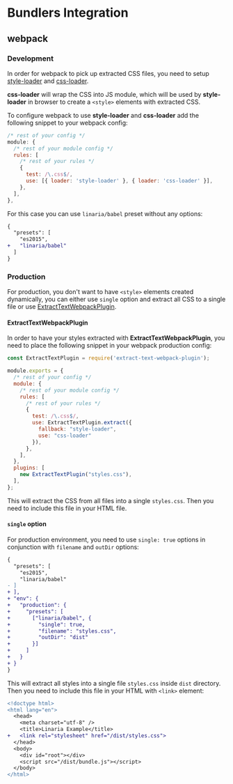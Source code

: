 # Bundlers Integration

## webpack

### Development

In order for webpack to pick up extracted CSS files, you need to setup [style-loader](https://github.com/webpack-contrib/style-loader) and [css-loader](https://github.com/webpack-contrib/css-loader).

__css-loader__ will wrap the CSS into JS module, which will be used by __style-loader__ in browser to create a
`<style>` elements with extracted CSS.

To configure webpack to use __style-loader__ and __css-loader__ add the following snippet to your webpack config:
```js
/* rest of your config */
module: {
  /* rest of your module config */
  rules: [
    /* rest of your rules */
    {
      test: /\.css$/,
      use: [{ loader: 'style-loader' }, { loader: 'css-loader' }],
    },
  ],
},
```

For this case you can use `linaria/babel` preset without any options:

```diff
{
  "presets": [
    "es2015",
+   "linaria/babel"
  ]
}
```

### Production

For production, you don't want to have `<style>` elements created dynamically, you can either use `single` option and extract all CSS to a single file or use [ExtractTextWebpackPlugin](https://github.com/webpack-contrib/extract-text-webpack-plugin).

#### ExtractTextWebpackPlugin

In order to have your styles extracted with **ExtractTextWebpackPlugin**, you need to place the following snippet in your webpack production config:

```js
const ExtractTextPlugin = require('extract-text-webpack-plugin');

module.exports = {
  /* rest of your config */
  module: {
    /* rest of your module config */
    rules: [
      /* rest of your rules */
      {
        test: /\.css$/,
        use: ExtractTextPlugin.extract({
          fallback: "style-loader",
          use: "css-loader"
        }),
      },
    ],
  },
  plugins: [
    new ExtractTextPlugin("styles.css"),
  ],
};
```

This will extract the CSS from all files into a single `styles.css`. Then you need to include this file in your HTML file.

#### `single` option

For production environment, you need to use `single: true` options in conjunction with `filename` and `outDir` options:

```diff
{
  "presets": [
    "es2015",
    "linaria/babel"
- ]
+ ],
+ "env": {
+   "production": {
+     "presets": [
+       ["linaria/babel", {
+         "single": true,
+         "filename": "styles.css",
+         "outDir": "dist"
+       }]
+     ]
+   }
+ }
}
```

This will extract all styles into a single file `styles.css` inside `dist` directory.
Then you need to include this file in your HTML with `<link>` element:

```diff
<!doctype html>
<html lang="en">
  <head>
    <meta charset="utf-8" />
    <title>Linaria Example</title>
+   <link rel="stylesheet" href="/dist/styles.css">
  </head>
  <body>
    <div id="root"></div>
    <script src="/dist/bundle.js"></script>
  </body>
</html>
```
